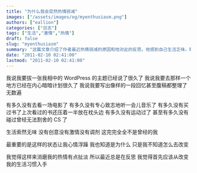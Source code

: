 ```yaml
---
title: "为什么我会突然热情锐减"
images: ["/assets/images/og/myenthusiasm.png"]
authors: ["eallion"]
categories: ["日志"]
tags: ["生活","激情","热情"]
draft: false
slug: "myenthusiasm"
summary: "这篇文章介绍了作者最近热情锐减的原因和他对此的反思。他感到自己生活乏味，缺乏创意和激情，心情浮躁。作者认识到问题出在自己的生活习惯上，他计划改变自己的生活方式。"
date: "2011-02-10 02:41:00"
lastmod: "2011-02-10 02:41:00"
---
```


我说我要拔一张我相中的 WordPress 的主题已经说了很久了
我说我要去那样一个地方已经在内心暗暗计划很久了
我说我要写出像样的一段回忆甚至腹稿都整理了无数遍

有多久没有去看一场电影了
有多久没有专心致志地听一会儿音乐了
有多久没有买过书了上次看过的书还压着一半放在枕头边
有多久没有运动过了
甚至有多久没有碰过曾经无法割舍的 CS 了

生活索然无味
没有创意没有激情没有调剂
这完完全全不是曾经的我

最重要的是这样的状态让我心情浮躁
我也知道是为什么
只是我不知道怎么去改变

我觉得这样来消磨我的热情有点扯淡
所以最近总是在反思
我觉得首先应该从改变我的生活习惯入手
